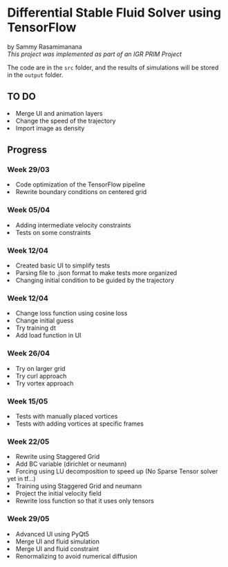 # Differential Stable Fluid Solver using TensorFlow
by Sammy Rasamimanana <br>
<i> This project was implemented as part of an IGR PRIM Project </i>

The code are in the `src` folder, and the results of simulations will be stored in the `output` folder.<br>

## TO DO
<li> Merge UI and animation layers
<li> Change the speed of the trajectory
<li> Import image as density

## Progress
### Week 29/03
<li> Code optimization of the TensorFlow pipeline
<li> Rewrite boundary conditions on centered grid

### Week 05/04
<li> Adding intermediate velocity constraints
<li> Tests on some constraints

### Week 12/04
<li> Created basic UI to simplify tests
<li> Parsing file to .json format to make tests more organized
<li> Changing initial condition to be guided by the trajectory

### Week 12/04
<li> Change loss function using cosine loss
<li> Change initial guess
<li> Try training dt
<li> Add load function in UI

### Week 26/04
<li> Try on larger grid
<li> Try curl approach
<li> Try vortex approach

### Week 15/05
<li> Tests with manually placed vortices
<li> Tests with adding vortices at specific frames 

### Week 22/05
<li> Rewrite using Staggered Grid
<li> Add BC variable (dirichlet or neumann)
<li> Forcing using LU decomposition to speed up (No Sparse Tensor solver yet in tf...)
<li> Training using Staggered Grid and neumann
<li> Project the initial velocity field 
<li> Rewrite loss function so that it uses only tensors

### Week 29/05
<li> Advanced UI using PyQt5
<li> Merge UI and fluid simulation 
<li> Merge UI and fluid constraint
<li> Renormalizing to avoid numerical diffusion 